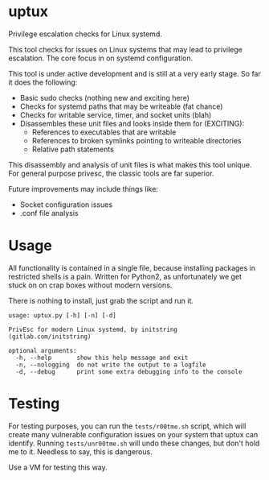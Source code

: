 # uptux
Privilege escalation checks for Linux systemd.

This tool checks for issues on Linux systems that may lead to
privilege escalation. The core focus in on systemd configuration.

This tool is under active development and is still at a very early stage. So
far it does the following:
- Basic sudo checks (nothing new and exciting here)
- Checks for systemd paths that may be writeable (fat chance)
- Checks for writable service, timer, and socket units (blah)
- Disassembles these unit files and looks inside them for (EXCITING):
    - References to executables that are writable
    - References to broken symlinks pointing to writeable directories
    - Relative path statements

This disassembly and analysis of unit files is what makes this tool unique.
For general purpose privesc, the classic tools are far superior.

Future improvements may include things like:
- Socket configuration issues
- .conf file analysis

# Usage
All functionality is contained in a single file, because installing packages
in restricted shells is a pain. Written for Python2, as unfortunately we get
stuck on on crap boxes without modern versions.

There is nothing to install, just grab the script and run it.

```
usage: uptux.py [-h] [-n] [-d]

PrivEsc for modern Linux systemd, by initstring (gitlab.com/initstring)

optional arguments:
  -h, --help       show this help message and exit
  -n, --nologging  do not write the output to a logfile
  -d, --debug      print some extra debugging info to the console
```

# Testing
For testing purposes, you can run the `tests/r00tme.sh` script, which will
create many vulnerable configuration issues on your system that uptux can
identify. Running `tests/unr00tme.sh` will undo these changes, but don't hold
me to it. Needless to say, this is dangerous.

Use a VM for testing this way.
